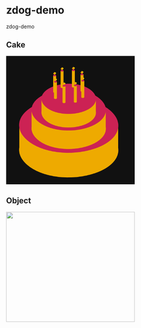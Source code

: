 # zdog-demo
zdog-demo

## Cake
<img src="https://github.com/DanqingYANG/zdog-demo/blob/master/zdog-cake/cake.gif" width="350" height="350"/>

## Object
<img src="https://github.com/DanqingYANG/zdog-demo/blob/master/zdog-demo/2021-02-20-23-50-10.gif" width="350" height="300"/>

